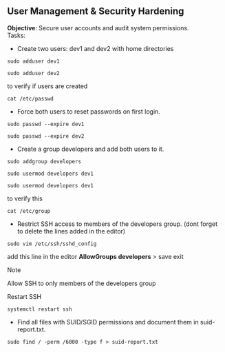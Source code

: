 
## User Management & Security Hardening  
**Objective**: Secure user accounts and audit system permissions.  
Tasks:

- Create two users: dev1 and dev2 with home directories

```
sudo adduser dev1
```

```
sudo adduser dev2
```

to verify if users are created
```
cat /etc/passwd
```

- Force both users to reset passwords on first login.

```
sudo passwd --expire dev1
```

```
sudo passwd --expire dev2
```


- Create a group developers and add both users to it.

```
sudo addgroup developers
```

```
sudo usermod developers dev1
```

```
sudo usermod developers dev1
```

to verify this
```
cat /etc/group
```


- Restrict SSH access to members of the developers group. (dont forget to delete the lines added in the editor)

```
sudo vim /etc/ssh/sshd_config
```

add this line in the editor **AllowGroups developers** > save exit


> [!NOTE]
> Allow SSH to only members of the developers group


Restart SSH
```
systemctl restart ssh
```


- Find all files with SUID/SGID permissions and document them in suid-report.txt.

```
sudo find / -perm /6000 -type f > suid-report.txt
```


